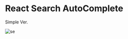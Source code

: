 # React Search AutoComplete



Simple Ver.

![se](https://user-images.githubusercontent.com/16969364/112277764-6c65f800-8cc5-11eb-8d72-509b080b2cd3.PNG)

